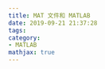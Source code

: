 ```yaml
---
title: MAT 文件和 MATLAB
date: 2019-09-21 21:37:28
tags:
category:
- MATLAB
mathjax: true
---
```

